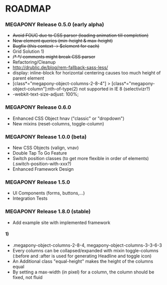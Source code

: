 ROADMAP
============

### MEGAPONY Release 0.5.0 (early alpha) ###
* <del>Avoid FOUC due to CSS parser (loading animation till completion)</del>
* <del>New element queries (min-height & max-height)</del>
* <del>Bugfix (this context -> $element for each)</del>
* Grid Solution 1)
* <del>/* */ comments might break CSS parser</del>
* Refactoring/Cleanup
* http://drublic.de/blog/rem-fallback-sass-less/
* display: inline-block for horizontal centering causes too much height of parent element
* [class*="megapony-object-columns-2-8-4"] > [class*="megapony-object-column"]:nth-of-type(2) not supported in IE 8 (selectivizr?)
* -webkit-text-size-adjust: 100%;

### MEGAPONY Release 0.6.0 ###
* Enhanced CSS Object hnav ("classic" or "dropdown")
* New mixins (reset-columns, toggle-column)

### MEGAPONY Release 1.0.0 (beta) ###
* New CSS Objects (valign, vnav)
* Double Tap To Go Feature
* Switch position classes (to get more flexible in order of elements) (.switch-position-with-xxx?)
* Enhanced Framework Design

### MEGAPONY Release 1.5.0 ###
* UI Components (forms, buttons,...)
* Integration Tests


### MEGAPONY Release 1.8.0 (stable) ###
* Add example site with implemented framework



#### 1) ####
* .megapony-object-columns-2-8-4, megapony-object-columns-3-3-6-3
* Every columns can be collapsed/expanded with mixin toggle-columns (:before and :after is used for generating Headline and toggle icon)
* An Additional class "equal-height" makes the height of the columns equal
* By setting a max-width (in pixel) for a column, the column should be fixed, not fluid
